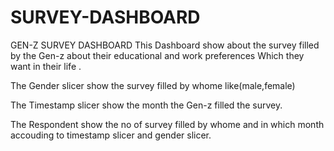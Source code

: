 # SURVEY-DASHBOARD
GEN-Z SURVEY DASHBOARD
This Dashboard show about the survey filled by the Gen-z about their educational and work preferences Which they want in their life .

The Gender slicer show the survey filled by whome
like(male,female)

The Timestamp slicer show the month the Gen-z filled the survey.

The Respondent show the no of survey filled by whome and in which month accouding to timestamp slicer and gender slicer.

